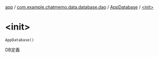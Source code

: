 [app](../../index.md) / [com.example.chatmemo.data.database.dao](../index.md) / [AppDatabase](index.md) / [&lt;init&gt;](./-init-.md)

# &lt;init&gt;

`AppDatabase()`

DB定義

